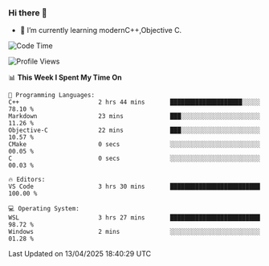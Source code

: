 ### Hi there 👋
- 🌱 I’m currently learning modernC++,Objective C.
<!--
**Asukaki7/Asukaki7** is a ✨ _special_ ✨ repository because its `README.md` (this file) appears on your GitHub profile.

Here are some ideas to get you started:

- 🔭 I’m currently working on ...
- 🌱 I’m currently learning ...
- 👯 I’m looking to collaborate on ...
- 🤔 I’m looking for help with ...
- 💬 Ask me about ...
- 📫 How to reach me: ...
- 😄 Pronouns: ...
- ⚡ Fun fact: ...
-->
<!--START_SECTION:waka-->
![Code Time](http://img.shields.io/badge/Code%20Time-520%20hrs%2042%20mins-blue)

![Profile Views](http://img.shields.io/badge/Profile%20Views-0-blue)

📊 **This Week I Spent My Time On** 

```text
💬 Programming Languages: 
C++                      2 hrs 44 mins       ████████████████████░░░░░   78.10 % 
Markdown                 23 mins             ███░░░░░░░░░░░░░░░░░░░░░░   11.26 % 
Objective-C              22 mins             ███░░░░░░░░░░░░░░░░░░░░░░   10.57 % 
CMake                    0 secs              ░░░░░░░░░░░░░░░░░░░░░░░░░   00.05 % 
C                        0 secs              ░░░░░░░░░░░░░░░░░░░░░░░░░   00.03 % 

🔥 Editors: 
VS Code                  3 hrs 30 mins       █████████████████████████   100.00 % 

💻 Operating System: 
WSL                      3 hrs 27 mins       █████████████████████████   98.72 % 
Windows                  2 mins              ░░░░░░░░░░░░░░░░░░░░░░░░░   01.28 % 
```


 Last Updated on 13/04/2025 18:40:29 UTC
<!--END_SECTION:waka-->
